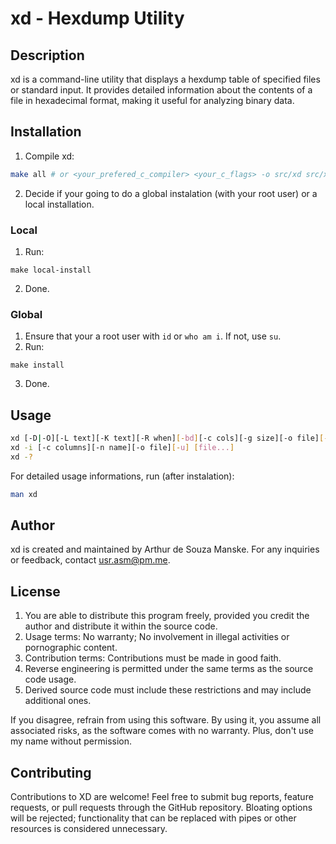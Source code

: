 # xd - Hexdump Utility

## Description

xd is a command-line utility that displays a hexdump table of specified files or standard input. It provides detailed information about the contents of a file in hexadecimal format, making it useful for analyzing binary data.

## Installation
1. Compile xd:
```sh 
make all # or <your_prefered_c_compiler> <your_c_flags> -o src/xd src/xd.c
```
2. Decide if your going to do a global instalation (with your root user) or a local installation.

### Local
1. Run:
```
make local-install
``` 
2. Done.
### Global
1. Ensure that your a root user with `id` or `who am i`. If not, use `su`.
2. Run:
```
make install
```
3. Done.

## Usage
```sh
xd [-D|-O][-L text][-K text][-R when][-bd][-c cols][-g size][-o file][-pu] [file...]
xd -i [-c columns][-n name][-o file][-u] [file...]
xd -?
```
For detailed usage informations, run (after instalation):
```sh
man xd
```

## Author
xd is created and maintained by Arthur de Souza Manske. For any inquiries or feedback, contact [usr.asm@pm.me](mailto:usr.asm@pm.me).

## License
1. You are able to distribute this program freely, provided you credit the author and distribute it within the source code.
2. Usage terms: No warranty; No involvement in illegal activities or pornographic content.
3. Contribution terms: Contributions must be made in good faith.
4. Reverse engineering is permitted under the same terms as the source code usage.
5. Derived source code must include these restrictions and may include additional ones.

If you disagree, refrain from using this software. By using it, you assume all associated risks, as the software comes with no warranty. Plus, don't use my name without permission.

## Contributing
Contributions to XD are welcome! Feel free to submit bug reports, feature requests, or pull requests through the GitHub repository. Bloating options will be rejected; functionality that can be replaced with pipes or other resources is considered unnecessary.
